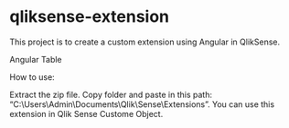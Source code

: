 # qliksense-extension
This project is to create a custom extension using Angular in QlikSense.

Angular Table

How to use: 

  Extract the zip file.
  Copy folder and paste in this path: “C:\Users\Admin\Documents\Qlik\Sense\Extensions”.
  You can use this extension in Qlik Sense Custome Object.
